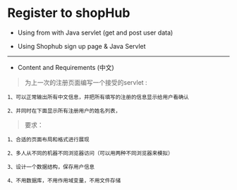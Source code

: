 # Register to shopHub 

- Using from with Java servlet (get and post user data)

- Using Shophub sign up page  & Java Servlet 

***
- Content and Requirements (中文)

> 为上一次的注册页面编写一个接受的servlet :

    1、可以正常输出所有中文信息，并把所有填写的注册的信息显示给用户看确认

    2、并同时在下面显示所有注册用户的姓名列表，


> 要求：

    1、合适的页面布局和格式进行展现

    2、多人从不同的机器不同浏览器访问（可以用两种不同浏览器来模拟）

    3、设计一个数据结构，保存用户信息

    4、不用数据库，不用作用域变量，不用文件存储